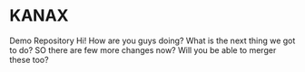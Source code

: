 # KANAX
Demo Repository
Hi! How are you guys doing?
What is the next thing we got to do?
SO there are few more changes now? Will you be able to merger these too?
